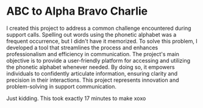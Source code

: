 # ABC to Alpha Bravo Charlie

I created this project to address a common challenge encountered during support calls. Spelling out words using the phonetic alphabet was a frequent occurrence, but I didn't have it memorized. To solve this problem, I developed a tool that streamlines the process and enhances professionalism and efficiency in communication. The project's main objective is to provide a user-friendly platform for accessing and utilizing the phonetic alphabet whenever needed. By doing so, it empowers individuals to confidently articulate information, ensuring clarity and precision in their interactions. This project represents innovation and problem-solving in support communication. 

Just kidding. This took exactly 17 minutes to make xoxo
